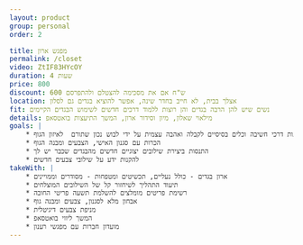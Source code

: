 ```yaml
---
layout: product
group: personal
order: 2

title: מפגש ארון
permalink: /closet
video: ZtIF83HYcOY
duration: 4 שעות
price: 800
discount: 600 ש"ח אם את מסכימה להצטלם ולהתפרסם
location: אצלך בבית, לא חייב בחדר שינה, אפשר להוציא בגדים גם לסלון
fit: נשים שיש להן הרבה בגדים והן רוצות ללמוד דרכים חדשים לשימוש הבגדים הקיימים
details: מילאוי שאלון, מיון וסידור ארון, המשך התיעצות בואטסאפ
goals: |
    * להקנות דרכי חשיבה וכלים בסיסיים לקבלה ואהבה עצמית על ידי לבוש נכון שתורם  לאיזון הגוף
    * הכרות עם סגנון האישי, הצבעים ומבנה הגוף
    * התנסות ביצירת שילובים יצוגיים חדשים מהבגדים שכבר יש לך
    * להקנות ידע על שילובי צבעים חדשים
takeWith: |
    * ארון בגדים - כולל נעליים, תכשיטים ומטפחות - מסודרים וממויינים
    * תיעוד התהליך לשיחזור קל של השילובים המוצלחים
    * רשימת פריטים מומלצים להשלמת תשעה פריטי החובה
    * אבחון מלא לסגנון, צבעים ומבנה גוף
    * מניפת צבעים דיגיטלית
    * המשך ליווי בואטסאפ
    * מועדון חברות עם מפגשי רענון
---
```

